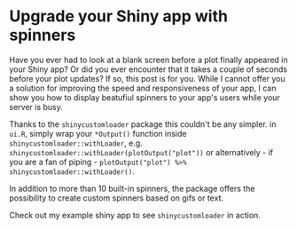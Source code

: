 # Upgrade your Shiny app with spinners

Have you ever had to look at a blank screen before a plot finally appeared in your Shiny app? Or did you ever encounter that it takes a couple of seconds before your plot updates? If so, this post is for you. While I cannot offer you a solution for improving the speed and responsiveness of your app, I can show you how to display beatufiul spinners to your app's users while your server is busy.

Thanks to the `shinycustomloader` package this couldn't be any simpler. in `ui.R`, simply wrap your `*Output()` function inside `shinycustomloader::withLoader`, e.g. `shinycustomloader::withLoader(plotOutput("plot"))` or alternatively - if you are a fan of piping - `plotOutput("plot") %>% shinycustomloader::withLoader()`. 

In addition to more than 10 built-in spinners, the package offers the possibility to create custom spinners based on gifs or text. 

Check out my example shiny app to see `shinycustomloader` in action. 
